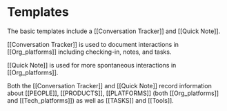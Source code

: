 # Templates 
The basic templates include a [[Conversation Tracker]] and [[Quick Note]].

[[Conversation Tracker]] is used to document interactions in [[Org_platforms]] including checking-in, notes, and tasks. 

[[Quick Note]] is used for more spontaneous interactions in [[Org_platforms]].

Both the [[Conversation Tracker]] and [[Quick Note]] record information about [[PEOPLE]], [[PRODUCTS]], [[PLATFORMS]] (both [[Org_platforms]] and [[Tech_platforms]]) as well as [[TASKS]] and [[Tools]].